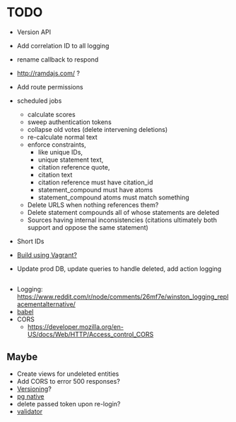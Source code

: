 # TODO

* Version API
* Add correlation ID to all logging

* rename callback to respond
* http://ramdajs.com/ ? 
* Add route permissions

* scheduled jobs
  * calculate scores
  * sweep authentication tokens
  * collapse old votes (delete intervening deletions)
  * re-calculate normal text
  * enforce constraints, 
    * like unique IDs, 
    * unique statement text, 
    * citation reference quote, 
    * citation text
    * citation reference must have citation_id
    * statement_compound must have atoms
    * statement_compound atoms must match something
  * Delete URLS when nothing references them?
  * Delete statement compounds all of whose statements are deleted
  * Sources having internal inconsistencies (citations ultimately both support and oppose the same statement)
* Short IDs
* [Build using Vagrant?](https://stackoverflow.com/a/30440198/39396)

* Update prod DB, update queries to handle deleted, add action logging
##
* Logging: https://www.reddit.com/r/node/comments/26mf7e/winston_logging_replacementalternative/
* [babel](https://github.com/babel/example-node-server#getting-ready-for-production-use)
* CORS
  * https://developer.mozilla.org/en-US/docs/Web/HTTP/Access_control_CORS
## Maybe
* Create views for undeleted entities
* Add CORS to error 500 responses?
* [Versioning](https://docs.aws.amazon.com/lambda/latest/dg/versioning-aliases.html)?
* [pg native](https://github.com/brianc/node-postgres#native-bindings)
* delete passed token upon re-login?
* [validator](https://www.npmjs.com/package/validator)
